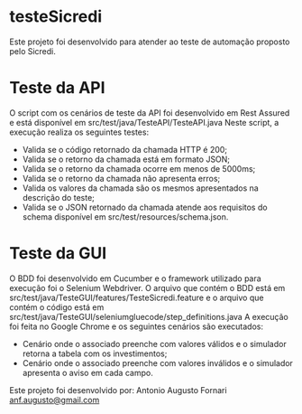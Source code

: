 # testeSicredi
Este projeto foi desenvolvido para atender ao teste de automação proposto pelo Sicredi.

# Teste da API
O script com os cenários de teste da API foi desenvolvido em Rest Assured e está disponível em src/test/java/TesteAPI/TesteAPI.java
Neste script, a execução realiza os seguintes testes:
- Valida se o código retornado da chamada HTTP é 200;
- Valida se o retorno da chamada está em formato JSON;
- Valida se o retorno da chamada ocorre em menos de 5000ms;
- Valida se o retorno da chamada não apresenta erros;
- Valida os valores da chamada são os mesmos apresentados na descrição do teste;
- Valida se o JSON retornado da chamada atende aos requisitos do schema disponível em src/test/resources/schema.json.

# Teste da GUI
O BDD foi desenvolvido em Cucumber e o framework utilizado para execução foi o Selenium Webdriver.
O arquivo que contém o BDD está em src/test/java/TesteGUI/features/TesteSicredi.feature e o
arquivo que contém o código está em src/test/java/TesteGUI/seleniumgluecode/step_definitions.java
A execução foi feita no Google Chrome e os seguintes cenários são executados:
- Cenário onde o associado preenche com valores válidos e o simulador retorna a tabela com os investimentos;
- Cenário onde o associado preenche com valores inválidos e o simulador apresenta o aviso em cada campo.

Este projeto foi desenvolvido por:
Antonio Augusto Fornari
anf.augusto@gmail.com
